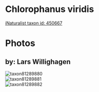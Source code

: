 
Chlorophanus viridis
====================
  
[iNaturalist taxon id: 450667](https://www.inaturalist.org/taxa/450667)
# Photos

## by: Lars Willighagen
  
![taxon81289880](https://inaturalist-open-data.s3.amazonaws.com/photos/87271875/medium.jpeg)  
![taxon81289881](https://inaturalist-open-data.s3.amazonaws.com/photos/87271911/medium.jpeg)  
![taxon81289882](https://inaturalist-open-data.s3.amazonaws.com/photos/87271915/medium.jpeg)